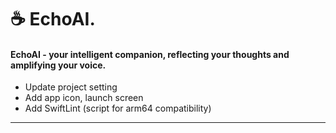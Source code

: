 ☕️ EchoAI.
=====

#### EchoAI - your intelligent companion, reflecting your thoughts and amplifying your voice.


- Update project setting
- Add app icon, launch screen
- Add SwiftLint (script for arm64 compatibility)


-----   
 

